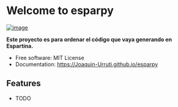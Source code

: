 # Welcome to esparpy


[![image](https://img.shields.io/pypi/v/esparpy.svg)](https://pypi.python.org/pypi/esparpy)


**Este proyecto es para ordenar el código que vaya generando en Espartina.**


-   Free software: MIT License
-   Documentation: <https://Joaquin-Urruti.github.io/esparpy>
    

## Features

-   TODO
